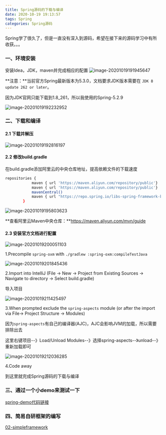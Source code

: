 ```yaml
---
title: Spring源码的下载与编译
date: 2020-10-19 19:13:57
tags: Spring
categories: Spring源码
---
```

Spring学了很久了，但是一直没有深入到源码，希望在接下来的源码学习中有所收获。。。
<!--more-->

### 一、环境安装
安装Idea，JDK，maven并完成相应的配置
![image-20201019191945647](/images/2020101901.png)

**注意：**当前官方Spring最新版本为5.3.0，文档要求JDK版本需要在 `JDK 8 update 262 or later`。

因为JDK官网只能下载到1.8_261，所以我使用的Spring-5.2.9

![image-20201019192232952](/images/2020101902.png)



### 二、下载和编译

#### 2.1 下载并解压

![image-20201019192816197](/images/2020101903.png)

#### 2.2 修改build.gradle

在build.gradle添加阿里云的中央仓库地址，提高依赖文件的下载速度

```bash
repositories {
			maven { url 'https://maven.aliyun.com/repository/public'}
			maven { url 'https://maven.aliyun.com/repository/public'}
			mavenCentral()
			maven { url "https://repo.spring.io/libs-spring-framework-build" }
		}
```

![image-20201019195803623](/images/2020101904.png)

**查看阿里云Maven中央仓库：**https://maven.aliyun.com/mvn/guide



#### 2.3 安装官方文档进行配置

![image-20201019200051103](/images/2020101906.png)



1.Precompile `spring-oxm` with `./gradlew :spring-oxm:compileTestJava`

![image-20201019201845436](/images/2020101907.png)

2.Import into IntelliJ (File -> New -> Project from Existing Sources -> Navigate to directory -> Select build.gradle)

导入项目

![image-20201019211425497](/images/2020101908.png)

3.When prompted exclude the `spring-aspects` module (or after the import via File-> Project Structure -> Modules)

因为`spring-aspects`有自己的编译器(AJC)，AJC会影响JVM的加载，所以需要排除出去

这里右键项目--》Load/Unload Modules--》选择spring-aspects--》unload--》重新加载即可

![image-20201019212036285](/images/2020101909.png)

4.Code away

到这里就完成Spring源码的下载与编译

### 三、通过一个小demo来测试一下

[spring-demo代码链接](https://github.com/liuurick/spring-learning/tree/master/01-spring-framework-5.2.9.RELEASE/spring-demo)



### 四、简易自研框架的编写

[02-simpleframework](https://github.com/liuurick/spring-learning/tree/master/02-simpleframework)